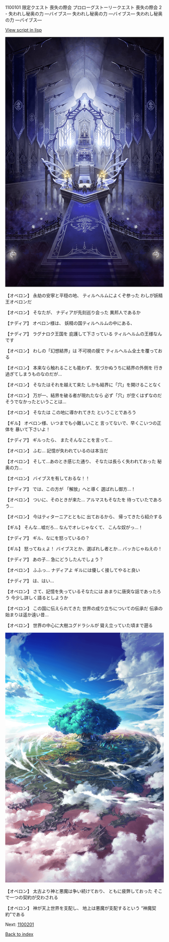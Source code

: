 1100101 限定クエスト  喪失の際会 プロローグストーリークエスト 喪失の際会 2 - 失われし秘奥の力 ―バイブス― 失われし秘奥の力 ―バイブス― 失われし秘奥の力 ―バイブス―

[View script in lisp](../scripts/1100101.txt)

![pope_room.png](../images/backgrounds/pope_room.png)

【オベロン】
永劫の安寧と平穏の地、
ティルヘルムによくぞ参った
わしが妖精王オベロンだ

【オベロン】
そなたが、
ナディアが先刻巡り会った
異邦人であるか

【ナディア】
オベロン様は、
妖精の国ティルヘルムの中にある、

【ナディア】
ラグナロク王国を
庇護して下さっている
ティルヘルムの王様なんです

【オベロン】
わしの「幻想結界」は
不可視の膜で
ティルヘルム全土を覆っておる

【オベロン】
本来なら触れることも能わず、
気づかぬうちに結界の外側を
行き過ぎてしまうものなのだが…

【オベロン】
そなたはそれを越えて来た
しかも結界に「穴」を開けることなく

【オベロン】
万が一、結界を破る者が現れたなら
必ず「穴」が空くはずなのだ
そうでなかったということは…

【オベロン】
そなたは
この地に導かれてきた
ということであろう

【ギル】
オベロン様、いつまでも小難しいこと
言ってないで、早くこいつの正体を
暴いて下さいよ！

【ナディア】
ギルったら、
またそんなことを言って…

【オベロン】
ふむ…
記憶が失われているのは本当だ

【オベロン】
そして…あのとき感じた通り、
そなたは長らく失われておった
秘奥の力…

【オベロン】
バイブスを有しておるな！！

【ナディア】
では、この方が
「解放」へと導く
選ばれし御方…！

【オベロン】
ついに、そのときが来た…
アルマスもそなたを
待っていたであろう…

【オベロン】
今はティターニアとともに
出ておるから、
帰ってきたら紹介する

【ギル】
そんな…嘘だろ…
なんでオレじゃなくて、
こんな奴がっ…！

【ナディア】
ギル、なにを怒っているの？

【ギル】
怒ってねぇよ！
バイブスとか、選ばれし者とか…
バッカじゃねえの！

【ナディア】
あの子…
急にどうしたんでしょう？

【オベロン】
ふふっ…
ナディアよ
ギルには優しく接してやると良い

【ナディア】
は、はい…

【オベロン】
さて、記憶を失っているそなたには
あまりに唐突な話であったろう
今少し詳しく語るとしようか

【オベロン】
この国に伝えられてきた
世界の成り立ちについての伝承だ
伝承の始まりは遥か遠い昔…

【オベロン】
世界の中心に大樹ユグドラシルが
聳え立っていた頃まで遡る

![aerial_shoot.png](../images/backgrounds/aerial_shoot.png)

【オベロン】
太古より神と悪魔は争い続けており、
ともに疲弊しておった
そこで一つの契約が交わされる

【オベロン】
神が天上世界を支配し、
地上は悪魔が支配するという
“神魔契約”である

Next: [1100201](1100201.md)

[Back to index](index.md)
